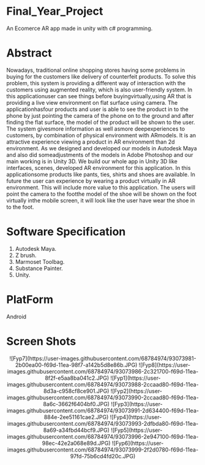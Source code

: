 # Final_Year_Project
An Ecomerce AR app made in unity with c# programming.

# Abstract
Nowadays,  traditional  online  shopping  stores  having  some  problems  in  buying  for  the customers  like  delivery  of  counterfeit  products.  To  solve  this  problem,  this  system  is providing  a  different  way  of  interaction  with  the  customers  using  augmented  reality, which  is  also  user-friendly  system.  In  this applicationuser  can  see  things  before  buyingvirtually,using  AR  that  is  providing  a  live  view environment  on  flat  surface  using camera.  The applicationhasfour  products  and  user  is  able  to  see  the  product  in  to  the phone by just pointing the camera of the phone on to the ground and after finding the flat surface,  the  model  of  the  product  will  be  shown  to  the  user.  The  system givesmore information as well asmore deepexperiences to customers, by combination of physical environment  with ARmodels.  It  is  an  attractive  experience  viewing  a  product  in  AR environment  than  2d  environment.  As  we  designed  and  developed  our  models  in Autodesk  Maya  and  also  did  someadjustments  of  the  models  in  Adobe  Photoshop  and our  main  working  is  in  Unity  3D.  We  build  our  whole  app  in  Unity  3D  like  interfaces, scenes, developed AR environment for this application. In this applicationsome products like  pants,  ties,  shirts  and  shoes  are  available.  In  future  the  user  can  experience  by wearing  a  product  virtually  in  AR  environment.  This  will  include  more  value  to  this application.  The  users  will  point  the  camera  to  the  footthe  model  of  the  shoe  will  be shown on the foot virtually inthe mobile screen, it will look like the user have wear the shoe in to the foot.

# Software Specification
1. Autodesk Maya.
2. Z brush.
3. Marmoset Toolbag.
4. Substance Painter.
5. Unity.

# PlatForm
Android

# Screen Shots
<p align="center">
![Fyp7](https://user-images.githubusercontent.com/68784974/93073981-2b00ea00-f69d-11ea-98f7-a142b5d8e86b.JPG)
![Fyp8](https://user-images.githubusercontent.com/68784974/93073986-2c321700-f69d-11ea-8f2f-e5aa8ba041c2.JPG)
![Fyp1](https://user-images.githubusercontent.com/68784974/93073988-2ccaad80-f69d-11ea-8d3a-c958cf8ce901.JPG)
![Fyp2](https://user-images.githubusercontent.com/68784974/93073990-2ccaad80-f69d-11ea-8a6c-3662f6404bf0.JPG)
![Fyp3](https://user-images.githubusercontent.com/68784974/93073991-2d634400-f69d-11ea-884e-2ee51161cae2.JPG)
![Fyp4](https://user-images.githubusercontent.com/68784974/93073993-2dfbda80-f69d-11ea-8a69-a34fbd44bcf9.JPG)
![Fyp5](https://user-images.githubusercontent.com/68784974/93073996-2e947100-f69d-11ea-98ec-42e2a068e89d.JPG)
![Fyp6](https://user-images.githubusercontent.com/68784974/93073999-2f2d0780-f69d-11ea-97fd-75b6cd4fd20c.JPG)

</p>

